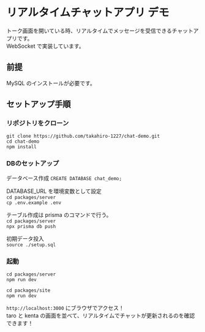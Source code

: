 # リアルタイムチャットアプリ デモ

トーク画面を開いている時、リアルタイムでメッセージを受信できるチャットアプリです。  
WebSocket で実装しています。

## 前提

MySQL のインストールが必要です。

## セットアップ手順

### リポジトリをクローン

`git clone https://github.com/takahiro-1227/chat-demo.git`  
`cd chat-demo`  
`npm install`

### DBのセットアップ

データベース作成
`CREATE DATABASE chat_demo;`

DATABASE_URL を環境変数として設定  
`cd packages/server`  
`cp .env.example .env`

テーブル作成は prisma のコマンドで行う。  
`cd packages/server`  
`npx prisma db push`

初期データ投入  
`source ./setup.sql`

### 起動

`cd packages/server`  
`npm run dev`

`cd packages/site`  
`npm run dev`

`http://localhost:3000` にブラウザでアクセス！  
taro と kenta の画面を並べて、リアルタイムでチャットが更新されるのを確認できます！
